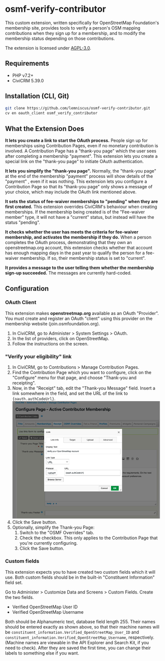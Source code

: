 # osmf-verify-contributor

This custom extension, written specifically for OpenStreetMap Foundation's
membership site, provides tools to verify a person's OSM mapping contributions
when they sign up for a membership, and to modify the membership status
depending on those contributions.

The extension is licensed under [AGPL-3.0](LICENSE.txt).

## Requirements

* PHP v7.2+
* CiviCRM 5.39.0

## Installation (CLI, Git)

```bash
git clone https://github.com/lemniscus/osmf-verify-contributor.git
cv en oauth_client osmf_verify_contributor
```

## What the Extension Does

**It lets you create a link to start the OAuth process.** People sign up for 
memberships using Contribution Pages, even if no monetary contribution is
involved. A Contribution Page has a "thank-you page" which the user sees after
completing a membership "payment". This extension lets you create a special link on
the "thank-you page" to initiate OAuth authentication.

**It lets you simplify the "thank-you page".** Normally, the "thank-you page"
at the end of the membership "payment" process will show details of the "payment" ,
even if it was nothing. This extension lets you configure a Contribution Page
so that its "thank-you page" only shows a message of your choice,
which may include the OAuth link mentioned above.

**It sets the status of fee-waiver memberships to "pending" when they are
first created.** This extension overrides CiviCRM's behaviour when creating
memberships. If the membership being created is of the "Fee-waiver member" type,
it will not have a "current" status, but instead will have the status "pending".

**It checks whether the user has meets the criteria for fee-waiver membership,
and activates the membership if they do.** When a person completes the OAuth 
process, demonstrating that they own an openstreetmap.org account, this 
extension checks whether that account has enough mapping days in the past year
to qualify the person for a fee-waiver membership. If so, their membership 
status is set to "current".

**It provides a message to the user telling them whether the membership sign-up
succeeded.** The messages are currently hard-coded.

## Configuration

### OAuth Client

This extension makes **openstreetmap.org** available as an OAuth "Provider". 
You must create and register an OAuth "client" using this provider on the 
membership website (join.osmfoundation.org).

1. In CiviCRM, go to Administer > System Settings > OAuth.
2. In the list of providers, click on OpenStreetMap.
3. Follow the instructions on the screen.

### "Verify your eligibility" link

  1. In CiviCRM, go to Contributions > Manage Contribution Pages.
  2. Find the Contribution Page which you want to configure, click on the 
"Configure" menu for that page, and choose "Thank-you and receipting".
  3. Now, in the "Receipt" tab, edit the "Thank-you Message" field. Insert 
a link somewhere in the field, and set the URL of the link to
`{oauth.authCodeUrl}`.<br />
![inserting the link](images/contribution-page-configure-link.png)
  4. Click the Save button.
  5. Optionally, simplify the Thank-you Page:
     1. Switch to the "OSMF Overrides" tab.
     2. Check the checkbox. This only applies to the Contribution Page that
     you're currently configuring.
     3. Click the Save button. 
     
### Custom fields

This extension expects you to have created two custom fields which it will use.
Both custom fields should be in the built-in "Constituent Information" field set.

Go to Administer > Customize Data and Screens > Custom Fields. Create the two
fields.

- Verified OpenStreetMap User ID
- Verified OpenStreetMap Username

Both should be Alphanumeric text, database field length 255. Their names should
be entered exactly as shown above, so that their machine names will be 
`constituent_information.Verified_OpenStreetMap_User_ID` and 
`constituent_information.Verified_OpenStreetMap_Username`, respectively.
(Machine names are viewable in the API Explorer and Search Kit, if you need
to check). After they are saved the first time, you can change their labels to
something else if you want.

